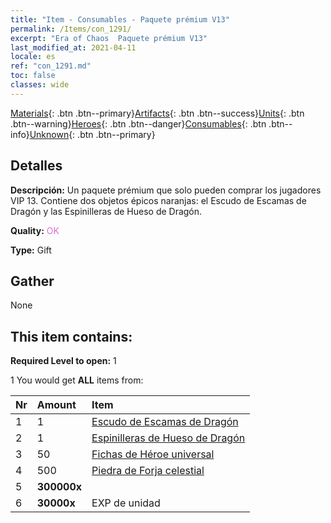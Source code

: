 ```yaml
---
title: "Item - Consumables - Paquete prémium V13"
permalink: /Items/con_1291/
excerpt: "Era of Chaos  Paquete prémium V13"
last_modified_at: 2021-04-11
locale: es
ref: "con_1291.md"
toc: false
classes: wide
---
```

 [Materials](/es/Items/){: .btn .btn--primary}[Artifacts](/es/Items/Artifacts/){: .btn .btn--success}[Units](/es/Items/Units/){: .btn .btn--warning}[Heroes](/es/Items/Heroes/){: .btn .btn--danger}[Consumables](/es/Items/Consumables/){: .btn .btn--info}[Unknown](/es/Items/Unknown/){: .btn .btn--primary}

## Detalles
 **Descripción:** Un paquete prémium que solo pueden comprar los jugadores VIP 13. Contiene dos objetos épicos naranjas: el Escudo de Escamas de Dragón y las Espinilleras de Hueso de Dragón.

 **Quality:** <span style="color: #DA70D6">OK</span>

 **Type:** Gift

## Gather

  None

## This item contains:

 **Required Level to open:** 1

 1 You would get **ALL** items  from:

  | Nr | Amount |     Item    |
  |:---|:-------|:------------|
  | 1 | 1 | [Escudo de Escamas de Dragón](/es/Items/art_144/) | 
  | 2 | 1 | [Espinilleras de Hueso de Dragón](/es/Items/art_145/) | 
  | 3 | 50 | [Fichas de Héroe universal](/es/Items/her_358/) | 
  | 4 | 500 | [Piedra de Forja celestial](/es/Items/art_188/) | 
  | 5 |  **300000x** | <i class="fas fa-coins"/> |  | 
  | 6 |  **30000x** | EXP de unidad |  | 
